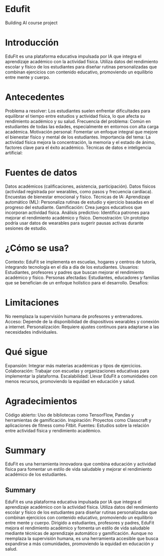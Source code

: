# Edufit
Building AI course project

# Introducción
EduFit es una plataforma educativa impulsada por IA que integra el aprendizaje académico con la actividad física. Utiliza datos del rendimiento escolar y físico de los estudiantes para diseñar rutinas personalizadas que combinan ejercicios con contenido educativo, promoviendo un equilibrio entre mente y cuerpo.

# Antecedentes

Problema a resolver: Los estudiantes suelen enfrentar dificultades para equilibrar el tiempo entre estudios y actividad física, lo que afecta su rendimiento académico y su salud.
Frecuencia del problema: Común en estudiantes de todas las edades, especialmente en entornos con alta carga académica.
Motivación personal: Fomentar un enfoque integral que mejore el bienestar físico y mental de los estudiantes.
Importancia del tema: La actividad física mejora la concentración, la memoria y el estado de ánimo, factores clave para el éxito académico.
Técnicas de datos e inteligencia artificial:

# Fuentes de datos

Datos académicos (calificaciones, asistencia, participación).
Datos físicos (actividad registrada por wearables, como pasos y frecuencia cardíaca).
Encuestas de bienestar emocional y físico.
Técnicas de IA:
Aprendizaje automático (ML): Personaliza rutinas de estudio y ejercicio basadas en el progreso del estudiante.
Gamificación: Crea juegos educativos que incorporan actividad física.
Análisis predictivo: Identifica patrones para mejorar el rendimiento académico y físico.
Demostración: Un prototipo podría usar datos de wearables para sugerir pausas activas durante sesiones de estudio.

# ¿Cómo se usa?

Contexto: EduFit se implementa en escuelas, hogares y centros de tutoría, integrando tecnología en el día a día de los estudiantes.
Usuarios: Estudiantes, profesores y padres que buscan mejorar el rendimiento académico y físico.
Personas afectadas: Estudiantes, educadores y familias que se benefician de un enfoque holístico para el desarrollo.
Desafíos:

# Limitaciones

No reemplaza la supervisión humana de profesores y entrenadores.
Acceso: Depende de la disponibilidad de dispositivos wearables y conexión a internet.
Personalización: Requiere ajustes continuos para adaptarse a las necesidades individuales.

# Qué sigue

Expansión: Integrar más materias académicas y tipos de ejercicios.
Colaboración: Trabajar con escuelas y organizaciones educativas para implementar la plataforma.
Escalabilidad: Llevar EduFit a comunidades con menos recursos, promoviendo la equidad en educación y salud.

# Agradecimientos

Código abierto: Uso de bibliotecas como TensorFlow, Pandas y herramientas de gamificación.
Inspiración: Proyectos como Classcraft y aplicaciones de fitness como Fitbit.
Fuentes: Estudios sobre la relación entre actividad física y rendimiento académico.

# Summary

EduFit es una herramienta innovadora que combina educación y actividad física para fomentar un estilo de vida saludable y mejorar el rendimiento académico de los estudiantes.

## Summary
EduFit es una plataforma educativa impulsada por IA que integra el aprendizaje académico con la actividad física. Utiliza datos del rendimiento escolar y físico de los estudiantes para diseñar rutinas personalizadas que combinan ejercicios con contenido educativo, promoviendo un equilibrio entre mente y cuerpo. Dirigido a estudiantes, profesores y padres, EduFit mejora el rendimiento académico y fomenta un estilo de vida saludable mediante técnicas de aprendizaje automático y gamificación. Aunque no reemplaza la supervisión humana, es una herramienta accesible que busca expandirse a más comunidades, promoviendo la equidad en educación y salud.
